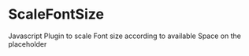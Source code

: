 ScaleFontSize
=============

Javascript  Plugin to scale Font size according to available Space on the placeholder
